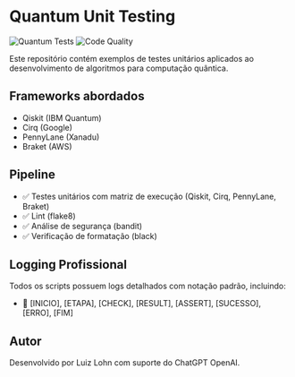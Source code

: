 # Quantum Unit Testing

![Quantum Tests](https://github.com/usuario/repositorio/actions/workflows/quantum-tests.yml/badge.svg)
![Code Quality](https://github.com/usuario/repositorio/actions/workflows/code-quality.yml/badge.svg)

Este repositório contém exemplos de testes unitários aplicados ao desenvolvimento de algoritmos para computação quântica.

## Frameworks abordados
- Qiskit (IBM Quantum)
- Cirq (Google)
- PennyLane (Xanadu)
- Braket (AWS)

## Pipeline
- ✅ Testes unitários com matriz de execução (Qiskit, Cirq, PennyLane, Braket)
- ✅ Lint (flake8)
- ✅ Análise de segurança (bandit)
- ✅ Verificação de formatação (black)

## Logging Profissional
Todos os scripts possuem logs detalhados com notação padrão, incluindo:
- 🔸 [INICIO], [ETAPA], [CHECK], [RESULT], [ASSERT], [SUCESSO], [ERRO], [FIM]

## Autor
Desenvolvido por Luiz Lohn com suporte do ChatGPT OpenAI.